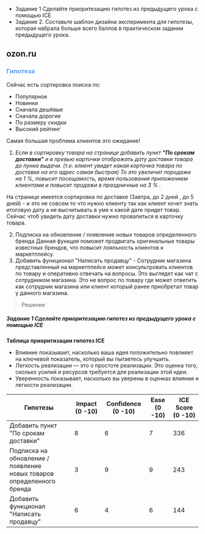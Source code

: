 - Задание 1 Сделайте приоритезацию гипотез из предыдущего урока с помощью ICE
- Задание 2. Составьте шаблон дизайна эксперимента для гипотезы,
  которая набрала больше всего баллов
  в практическом задании предыдущего урока.

## ozon.ru

### <span style="color:#52a1ff">Гипотеза</span>

Сейчас есть сортировка поиска по:

- Популярное
- Новинки
- Сначала дешёвые
- Сначала дорогие
- По размеру скидки
- Высокий рейтинг

Самая большая проблема клиентов это ожидание!

1. _Если в сортировку товара на странице добавить пункт **"По срокам доставки"**
   и в превью карточки отображать дату доставки товара до пунка выдачи.
   (т.е. клиент увидет какая корточка товара по доставке на его адрес самая быстрая)
   То это увеличит породажи на 1 %, повысит посещамость, время пользования приложением клиентами
   и повысит продажи в праздничные на 3 % ._

На странице имеется сортировка по доставке (Завтра, до 2 дней , до 5 дней) - и это не совсем то что нужно клиенту
так как клиент хочет знать итоговую дату а не высчитывать в уме к какой дате придет товар.
Сейчас чтоб увидеть дату доставки нужно провалиться в карточку товара.

2. Подписка на обновление / появление новых товаров определенного бренда
   Данная функция поможет продвигать оригинальные товары известных брендов, что
   повысит лояльность клиентов к маркетплейсу.
3. Добавить функционал "Написать продавцу" -
   Сотрудник магазина представленный на маркетплейсе может консультровать
   клиентов по товару и оперативно отвечать на вопросы. Это выглядет как чат с сотрудником магазина.
   Это не вопрос по товару где может ответить как сотрудник магазина или клиент который
   ранее приобретал товар у данного магазина.

> Решение

##### Задание 1 Сделайте приоритезацию гипотез из предыдущего урока с помощью ICE

**Таблица приоритизации гипотез ICE**

- Влияние показывает, насколько ваша идея положительно повлияет на ключевой показатель, который вы пытаетесь улучшить.
- Легкость реализации — это о простоте реализации. Это оценка того, сколько усилий и ресурсов требуется для реализации
  этой идеи.
- Уверенность показывает, насколько вы уверены в оценках влияния и легкости реализации.

| Гипотезы                                 | Impact (0 -10) | Confidence (0 -10) | Ease (0 -10)| ICE Score (0 -10)|
|------------------------------------------|----------------|-------------|------|------| 
| Добавить пункт <br/> "По срокам доставки"| 8              | 6           | 7    | 336  |
| Подписка на обновление / появление <br/>новых товаров определенного бренда| 3              | 9           | 9    | 243  |
| Добавить функционал "Написать продавцу" | 6              | 4           | 6    | 144  |